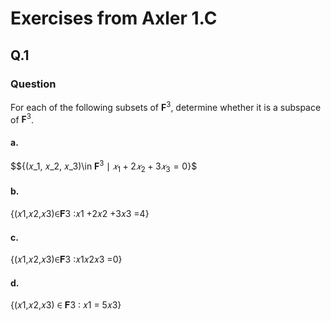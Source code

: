 # Exercises from Axler 1.C

## Q.1
### Question
For each of the following subsets of $\mathbf{F}^3$, determine whether
it is a subspace of $\mathbf{F}^3$.  

#### a.

$$\{(𝑥_1, 𝑥_2, 𝑥_3)\in $\mathbf{F}^3 \mid 𝑥_1 +2 𝑥_2 +3 𝑥_3 =0\}$$ 



#### b.

{(𝑥1,𝑥2,𝑥3)∈𝐅3 ∶𝑥1 +2𝑥2 +3𝑥3 =4} 

#### c.

{(𝑥1,𝑥2,𝑥3)∈𝐅3 ∶𝑥1𝑥2𝑥3 =0} 

#### d. 

{(𝑥1,𝑥2,𝑥3) ∈ 𝐅3 ∶ 𝑥1 = 5𝑥3}

